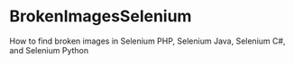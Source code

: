 # BrokenImagesSelenium
How to find broken images in Selenium PHP, Selenium Java, Selenium C#, and Selenium Python
